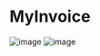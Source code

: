 # MyInvoice
![image](https://github.com/AbdelilahElgallati/MyInvoice/assets/99350672/8ca77abb-acb6-43d5-b32b-8c338ae66aa4)
![image](https://github.com/AbdelilahElgallati/MyInvoice/assets/99350672/e2f7f27e-292c-4abc-a93c-fd03bb6f8a13)

